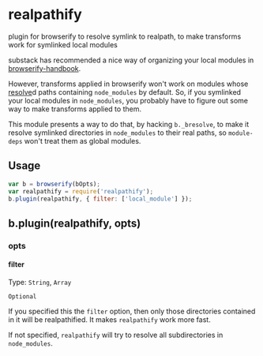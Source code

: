 # realpathify
plugin for browserify to resolve symlink to realpath, to make transforms work for symlinked local modules

substack has recommended a nice way of organizing your local modules in [browserify-handbook](https://github.com/substack/browserify-handbook#symlink).

However, transforms applied in browserify won't work on modules whose [resolve]()d paths containing `node_modules` by default. So, if you symlinked your local modules in `node_modules`, you probably have to figure out some way to make transforms applied to them.

This module presents a way to do that, by hacking `b._bresolve`, to make it resolve symlinked directories in `node_modules` to their real paths, so `module-deps` won't treat them as global modules.

## Usage

```javascript
var b = browserify(bOpts);
var realpathify = require('realpathify');
b.plugin(realpathify, { filter: ['local_module'] });

```

## b.plugin(realpathify, opts)

### opts

#### filter

Type: `String`, `Array`

`Optional`

If you specified this the `filter` option, then only those directories contained in it will be realpathified. It makes `realpathify` work more fast.

If not specified, `realpathify` will try to resolve all subdirectories in `node_modules`.
